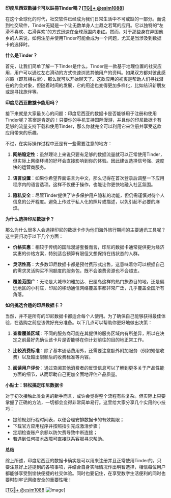 **印度尼西亚數據卡可以註冊Tinder嗎？[[TG💪+ @esim1088](https://t.me/s/esim1088)]**

在这个全球化的时代，社交软件已经成为我们日常生活中不可或缺的一部分。而说到社交软件，Tinder无疑是一个让无数单身人士趋之若鹜的应用。它以独特的“左滑不喜欢、右滑喜欢”的方式迅速在全球范围内走红。然而，对于那些身在异国他乡的人来说，如何注册并使用Tinder可能会成为一个问题，尤其是当涉及到数据卡的选择时。

**什么是Tinder？**

首先，让我们简单了解一下Tinder是什么。Tinder是一款基于地理位置的社交应用，用户可以通过左右滑动的方式快速浏览其他用户的资料。如果双方都对彼此感兴趣（即互相右滑），那么就可以开始聊天了。这款应用的初衷是帮助人们寻找潜在的约会对象，但随着时间的发展，它的用途也变得更加多样化，比如结识新朋友或是寻找旅伴等。

**印度尼西亚數據卡能用吗？**

接下来就是大家最关心的问题：印度尼西亚的数据卡是否能够用于注册和使用Tinder呢？答案是肯定的！只要你的手机支持国际漫游，并且你的印尼数据卡有足够的流量支持下载和使用Tinder，那么你就完全可以利用它来注册并享受这款应用带来的乐趣。

不过，在实际操作过程中还是有一些需要注意的地方：

1. **网络稳定性**：虽然理论上来说只要有足够的数据流量就可以正常使用Tinder，但实际上网络环境的好坏会直接影响到你的体验。因此建议选择信号强、速度快的运营商服务。
   
2. **语言设置**：如果你希望界面语言为中文，那么记得在首次登录后调整一下应用程序内的语言选项。这样不仅便于操作，也能让你更快地融入社区氛围。

3. **隐私安全**：尽管Tinder提供了许多保护用户隐私的功能，但仍需谨慎对待个人信息的公开程度。避免上传过于私人化的照片或描述，以免引起不必要的麻烦。

**为什么选择印尼数据卡？**

那么为什么很多人会选择印尼的数据卡作为他们海外旅行期间的主要通讯工具呢？这主要归功于以下几个方面：

- **价格实惠**：相较于传统的国际漫游套餐而言，印尼的数据卡通常提供更为经济实惠的价格方案，特别适合预算有限但又想保持在线状态的人群。
  
- **灵活性高**：大多数印尼数据卡都是预付费形式出售，这意味着你可以根据自己的需求灵活购买不同额度的服务包，既不会浪费资源也不会超支。

- **覆盖范围广**：无论是大城市如雅加达、巴厘岛这样的热门旅游目的地，还是偏远地区的小村庄，印尼的移动通信网络覆盖率都非常广泛，几乎覆盖全国所有角落。

**如何挑选合适的印尼数据卡？**

当然，并不是所有的印尼数据卡都适合每个人使用。为了确保自己能够获得最佳体验，在选购之前应该做好充分准备。以下几点可以帮助你更好地做出决策：

1. **查看覆盖区域**：不同的服务商可能在其提供的服务区域内有所差异，所以在决定之前最好先确认该卡片是否能够在你计划前往的目的地正常工作。
   
2. **比较资费标准**：除了基本通话费用外，还需要注意额外附加服务（例如短信收费）以及超出限额后的收费标准等内容。
    
3. **阅读用户评价**：通过查阅其他消费者的反馈信息可以了解到更多关于产品性能方面的细节，从而帮助自己更加全面地评估产品质量。

**小贴士：轻松搞定印尼数据卡**

对于初次接触此类业务的新手而言，或许会觉得整个流程有些复杂。但实际上只要掌握了正确的方法，一切都会变得非常简单易行。这里给大家分享几个实用的小技巧：

- 提前规划行程时间表，以便合理安排数据卡的有效期限；
- 下载官方应用程序并按照指引完成激活步骤；
- 定期检查账户余额以防欠费导致中断连接；
- 若遇到任何技术故障可直接联系客服寻求帮助。

**总结**

综上所述，印度尼西亚的数据卡确实是可以用来注册并且正常使用Tinder的。只要注意好上述提到的各项事项，并结合自身实际情况作出明智选择，相信每位用户都能够享受到愉快便捷的社交体验。同时也要记住，在享受数字生活便利的同时也要时刻牢记网络安全的重要性哦！

[[TG💪+ @esim1088](https://t.me/s/esim1088) ![Image](https://i.postimg.cc/4NQfJmqS/Snipaste-2025-05-13-00-14-12.png)]